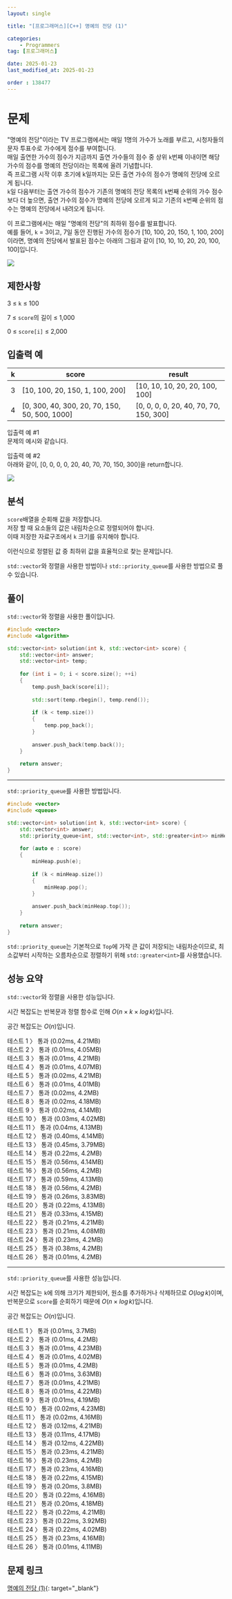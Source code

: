 ```yaml
---
layout: single

title: "[프로그래머스][C++] 명예의 전당 (1)"

categories:
    - Programmers
tag: [프로그래머스]

date: 2025-01-23
last_modified_at: 2025-01-23

order : 138477
---
```


# 문제

"명예의 전당"이라는 TV 프로그램에서는 매일 1명의 가수가 노래를 부르고, 시청자들의 문자 투표수로 가수에게 점수를 부여합니다.  
매일 출연한 가수의 점수가 지금까지 출연 가수들의 점수 중 상위 `k`번째 이내이면 해당 가수의 점수를 명예의 전당이라는 목록에 올려 기념합니다.  
즉 프로그램 시작 이후 초기에 k일까지는 모든 출연 가수의 점수가 명예의 전당에 오르게 됩니다.  
`k`일 다음부터는 출연 가수의 점수가 기존의 명예의 전당 목록의 `k`번째 순위의 가수 점수보다 더 높으면, 출연 가수의 점수가 명예의 전당에 오르게 되고 기존의 `k`번째 순위의 점수는 명예의 전당에서 내려오게 됩니다.

이 프로그램에서는 매일 "명예의 전당"의 최하위 점수를 발표합니다.  
예를 들어, `k` = 3이고, 7일 동안 진행된 가수의 점수가 [10, 100, 20, 150, 1, 100, 200]이라면, 명예의 전당에서 발표된 점수는 아래의 그림과 같이 [10, 10, 10, 20, 20, 100, 100]입니다.

![](https://grepp-programmers.s3.ap-northeast-2.amazonaws.com/files/production/b0893853-7471-47c0-b7e5-1e8b46002810/%EA%B7%B8%EB%A6%BC1.png)

## 제한사항

3 ≤ `k` ≤ 100

7 ≤ `score`의 길이 ≤ 1,000

0 ≤ `score[i]` ≤ 2,000

## 입출력 예

|k|score|result|
|---|---|---|
|3|[10, 100, 20, 150, 1, 100, 200]|[10, 10, 10, 20, 20, 100, 100]|
|4|	[0, 300, 40, 300, 20, 70, 150, 50, 500, 1000]|[0, 0, 0, 0, 20, 40, 70, 70, 150, 300]|

입출력 예 #1  
문제의 예시와 같습니다.

입출력 예 #2  
아래와 같이, [0, 0, 0, 0, 20, 40, 70, 70, 150, 300]을 return합니다.

![](https://grepp-programmers.s3.ap-northeast-2.amazonaws.com/files/production/5175c32d-44d7-4b13-be47-360bbe6a553c/%EA%B7%B8%EB%A6%BC2.png)

## 분석

`score`배열을 순회해 값을 저장합니다.  
저장 할 때 요소들의 값은 내림차순으로 정렬되어야 합니다.  
이때 저장한 자료구조에서 `k` 크기를 유지해야 합니다.

이런식으로 정렬된 값 중 최하위 값을 효율적으로 찾는 문제입니다.

`std::vector`와 정렬을 사용한 방법이나 `std::priority_queue`를 사용한 방법으로 풀 수 있습니다.

## 풀이

`std::vector`와 정렬을 사용한 풀이입니다.

```cpp
#include <vector>
#include <algorithm>

std::vector<int> solution(int k, std::vector<int> score) {
    std::vector<int> answer;
    std::vector<int> temp;
    
    for (int i = 0; i < score.size(); ++i)
    {
        temp.push_back(score[i]);
        
        std::sort(temp.rbegin(), temp.rend());
        
        if (k < temp.size())
        {
            temp.pop_back();
        }
        
        answer.push_back(temp.back());
    }
    
    return answer;
}
```

---

`std::priority_queue`를 사용한 방법입니다.

```cpp
#include <vector>
#include <queue>

std::vector<int> solution(int k, std::vector<int> score) {
    std::vector<int> answer;
    std::priority_queue<int, std::vector<int>, std::greater<int>> minHeap;
    
    for (auto e : score)
    {
        minHeap.push(e);
        
        if (k < minHeap.size())
        {
            minHeap.pop();
        }
        
        answer.push_back(minHeap.top());
    }
    
    return answer;
}
```

`std::priority_queue`는 기본적으로 `Top`에 가작 큰 값이 저장되는 내림차순이므로, 최소값부터 시작하는 오름차순으로 정렬하기 위해 `std::greater<int>`를 사용했습니다.

## 성능 요약

`std::vector`와 정렬을 사용한 성능입니다.

시간 복잡도는 반복문과 정렬 함수로 인해 $O(n \times k \times log \, k)$입니다.

공간 복잡도는 $O(n)$입니다.

테스트 1 〉 통과 (0.02ms, 4.21MB)  
테스트 2 〉 통과 (0.01ms, 4.05MB)  
테스트 3 〉 통과 (0.01ms, 4.21MB)  
테스트 4 〉 통과 (0.01ms, 4.07MB)  
테스트 5 〉 통과 (0.02ms, 4.21MB)  
테스트 6 〉 통과 (0.01ms, 4.01MB)  
테스트 7 〉 통과 (0.02ms, 4.2MB)  
테스트 8 〉 통과 (0.02ms, 4.18MB)  
테스트 9 〉 통과 (0.02ms, 4.14MB)  
테스트 10 〉 통과 (0.03ms, 4.02MB)  
테스트 11 〉 통과 (0.04ms, 4.13MB)  
테스트 12 〉 통과 (0.40ms, 4.14MB)  
테스트 13 〉 통과 (0.45ms, 3.79MB)  
테스트 14 〉 통과 (0.22ms, 4.2MB)  
테스트 15 〉 통과 (0.56ms, 4.14MB)  
테스트 16 〉 통과 (0.56ms, 4.2MB)  
테스트 17 〉 통과 (0.59ms, 4.13MB)  
테스트 18 〉 통과 (0.56ms, 4.2MB)  
테스트 19 〉 통과 (0.26ms, 3.83MB)  
테스트 20 〉 통과 (0.22ms, 4.13MB)  
테스트 21 〉 통과 (0.33ms, 4.15MB)  
테스트 22 〉 통과 (0.21ms, 4.21MB)  
테스트 23 〉 통과 (0.21ms, 4.08MB)  
테스트 24 〉 통과 (0.23ms, 4.2MB)  
테스트 25 〉 통과 (0.38ms, 4.2MB)  
테스트 26 〉 통과 (0.01ms, 4.2MB)  

---

`std::priority_queue`를 사용한 성능입니다.

시간 복잡도는 `k`에 의해 크기가 제한되어, 원소를 추가하거나 삭제하므로 $O(log \, k)$이며, 반복문으로 `score`를 순회하기 때문에 $O(n \times log \, k)$입니다.

공간 복잡도는 $O(n)$입니다.

테스트 1 〉 통과 (0.01ms, 3.7MB)  
테스트 2 〉 통과 (0.01ms, 4.2MB)  
테스트 3 〉 통과 (0.01ms, 4.23MB)  
테스트 4 〉 통과 (0.01ms, 4.02MB)  
테스트 5 〉 통과 (0.01ms, 4.2MB)  
테스트 6 〉 통과 (0.01ms, 3.63MB)  
테스트 7 〉 통과 (0.01ms, 4.21MB)  
테스트 8 〉 통과 (0.01ms, 4.22MB)  
테스트 9 〉 통과 (0.01ms, 4.19MB)  
테스트 10 〉 통과 (0.02ms, 4.23MB)  
테스트 11 〉 통과 (0.02ms, 4.16MB)  
테스트 12 〉 통과 (0.12ms, 4.21MB)  
테스트 13 〉 통과 (0.11ms, 4.17MB)  
테스트 14 〉 통과 (0.12ms, 4.22MB)  
테스트 15 〉 통과 (0.23ms, 4.21MB)  
테스트 16 〉 통과 (0.23ms, 4.2MB)  
테스트 17 〉 통과 (0.23ms, 4.16MB)  
테스트 18 〉 통과 (0.22ms, 4.15MB)  
테스트 19 〉 통과 (0.20ms, 3.8MB)  
테스트 20 〉 통과 (0.22ms, 4.16MB)  
테스트 21 〉 통과 (0.20ms, 4.18MB)  
테스트 22 〉 통과 (0.22ms, 4.21MB)  
테스트 23 〉 통과 (0.22ms, 3.92MB)  
테스트 24 〉 통과 (0.22ms, 4.02MB)  
테스트 25 〉 통과 (0.23ms, 4.16MB)  
테스트 26 〉 통과 (0.01ms, 4.11MB)  

## 문제 링크

[명예의 전당 (1)](https://school.programmers.co.kr/learn/courses/30/lessons/138477){: target="_blank"}